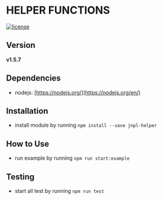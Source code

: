# HELPER FUNCTIONS
[![license](https://img.shields.io/github/license/mashape/apistatus.svg)]()

## Version
**v1.5.7**

## Dependencies
* nodejs: [https://nodejs.org/](https://nodejs.org/en/)


## Installation
* install module by running `npm install --save jnpl-helper`


## How to Use
* run example by running `npm run start:example`


## Testing
* start all test by running `npm run test`
